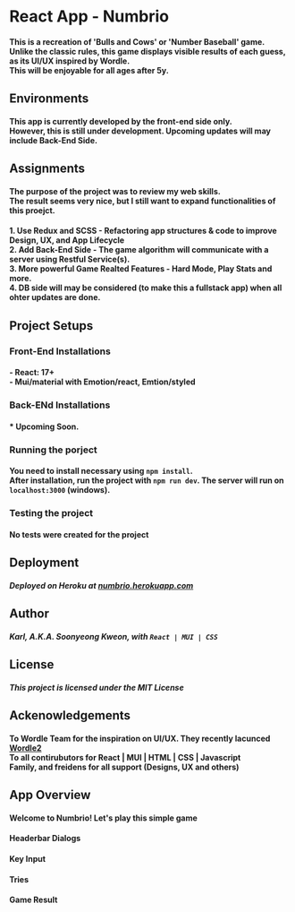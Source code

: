# React App  - Numbrio
#### This is a recreation of 'Bulls and Cows' or 'Number Baseball' game. <br/> Unlike the classic rules, this game displays visible results of each guess, as its UI/UX inspired by Wordle. <br/> This will be enjoyable for all ages after 5y.


## Environments
#### This app is currently developed by the front-end side only. <br/> However, this is still under development. Upcoming updates will may include Back-End Side.


## Assignments
#### The purpose of the project was to review my web skills. <br/> The result seems very nice, but I still want to expand functionalities of this proejct. 
#### 1. Use Redux and SCSS - Refactoring app structures & code to improve Design, UX, and App Lifecycle <br/> 2. Add Back-End Side - The game algorithm will communicate with a server using Restful Service(s).<br/> 3. More powerful Game Realted Features - Hard Mode, Play Stats and more. <br/> 4. DB side will may be considered (to make this a fullstack app) when all ohter updates are done.


## Project Setups
### Front-End Installations
#### - React: 17+ <br/> - Mui/material with Emotion/react, Emtion/styled
### Back-ENd Installations
#### * Upcoming Soon. 
### Running the porject
#### You need to install necessary  using `npm install`.  <br/> After installation, run the project with `npm run dev`. The server will run on `localhost:3000` (windows).
### Testing the project
#### No tests were created for the project


## Deployment
##### Deployed on Heroku at <a href="https://numbrio.herokuapp.com/">numbrio.herokuapp.com</a>


## Author 
##### Karl, A.K.A. Soonyeong Kweon, with `React | MUI | CSS`


## License
##### This project is licensed under the MIT License


## Ackenowledgements
#### To Wordle Team for the inspiration on UI/UX. They recently lacunced <a href="https://www.wordle2.in/">Wordle2</a><br/> To all contirubutors for React | MUI | HTML | CSS | Javascript<br/>Family, and freidens for all support (Designs, UX and others)


## App Overview
#### Welcome to Numbrio! Let's play this simple game
#### Headerbar Dialogs
#### Key Input
#### Tries
#### Game Result
